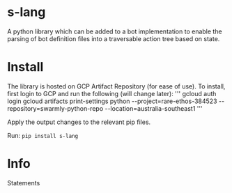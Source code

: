 # s-lang

A python library which can be added to a bot implementation to enable the parsing of bot definition files into a traversable action tree based on state.

# Install
The library is hosted on GCP Artifact Repository (for ease of use). To install, first login to GCP and run the following (will change later):
'''
gcloud auth login
gcloud artifacts print-settings python --project=rare-ethos-384523 --repository=swarmly-python-repo --location=australia-southeast1
'''

Apply the output changes to the relevant pip files.

Run:
```pip install s-lang```

# Info
Statements 